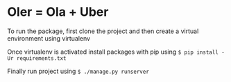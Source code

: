 # Oler = Ola + Uber

To run the package, first clone the project and then create a virtual environment using virtualenv

Once virtualenv is activated install packages with pip using `$ pip install -Ur requirements.txt`

Finally run project using `$ ./manage.py runserver`